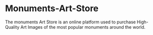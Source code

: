 # Monuments-Art-Store
The monuments Art Store is an online platform used to purchase High-Quality Art Images of the  most popular monuments around the world.
